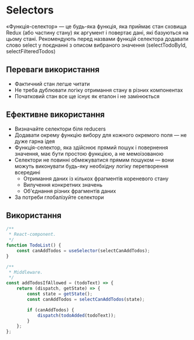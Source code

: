 # Selectors

«Функція-селектор» — це будь-яка функція, яка приймає стан сховища Redux (або частину стану) як аргумент і повертає дані, які базуються на цьому стані. Рекомендують перед назвами функцій селектора додавати слово select у поєднанні з описом вибраного значення (selectTodoById, selectFilteredTodos)

## Переваги використання

-   Фактичний стан легше читати
-   Не треба дублювати логіку отримання стану в різних компонентах
-   Початковий стан все ще існує як еталон і не замінюється

## Ефективне використання

-   Визначайте селектори біля reducers
-   Додавати окрему функцію вибору для кожного окремого поля — не дуже гарна ідея
-   Функція-селектор, яка здійснює прямий пошук і повернення значення, має бути простою функцією, а не мемоізованою
-   Селектори не повинні обмежуватися прямим пошуком — вони можуть виконувати будь-яку необхідну логіку перетворення всередині
    -   Отримання даних із кількох фрагментів кореневого стану
    -   Вилучення конкретних значень
    -   Об'єднання різних фрагментів даних
-   За потреби глобалізуйте селектори

## Використання

```js
/**
 * React-component.
 */
function TodoList() {
    const canAddTodos = useSelector(selectCanAddTodos);
}

/**
 * Middleware.
 */
const addTodosIfAllowed = (todoText) => {
    return (dispatch, getState) => {
        const state = getState();
        const canAddTodos = selectCanAddTodos(state);

        if (canAddTodos) {
            dispatch(todoAdded(todoText));
        }
    };
};
```
